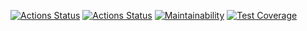 [![Actions Status](https://github.com/Lobstre/java-project-71/workflows/hexlet-check/badge.svg)](https://github.com/Lobstre/java-project-71/actions)
[![Actions Status](https://github.com/Lobstre/java-project-71/workflows/build/badge.svg)](https://github.com/Lobstre/java-project-71/actions)
[![Maintainability](https://api.codeclimate.com/v1/badges/d8177fbf03e929c101a5/maintainability)](https://codeclimate.com/github/Lobstre/java-project-71/maintainability)
[![Test Coverage](https://api.codeclimate.com/v1/badges/d8177fbf03e929c101a5/test_coverage)](https://codeclimate.com/github/Lobstre/java-project-71/test_coverage)